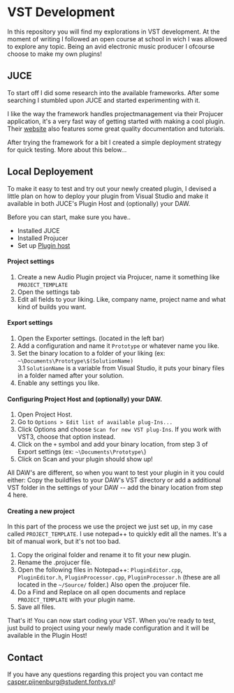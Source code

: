# VST Development 
In this repository you will find my explorations in VST development. At the moment of writing I followed an open course at school in wich I was allowed to explore any topic. Being an avid electronic music producer I ofcourse choose to make my own plugins!

## JUCE
To start off I did some research into the available frameworks. After some searching I stumbled upon JUCE and started experimenting with it. 

I like the way the framework handles projectmanagement via their Projucer application, it's a very fast way of getting started with making a cool plugin. Their [website](https://www.juce.com) also features some great quality documentation and tutorials.

After trying the framework for a bit I created a simple deployment strategy for quick testing. More about this below...

## Local Deployement
To make it easy to test and try out your newly created plugin, I devised a little plan on how to deploy your plugin from Visual Studio and make it available in both JUCE's Plugin Host and (optionally) your DAW. 

Before you can start, make sure you have..
* Installed JUCE
* Installed Projucer
* Set up [Plugin host](https://www.juce.com/doc/tutorial_create_projucer_basic_plugin)

#### Project settings
1. Create a new Audio Plugin project via Projucer, name it something like `PROJECT_TEMPLATE`
2. Open the settings tab
3. Edit all fields to your liking. Like, company name, project name and what kind of builds you want.

#### Export settings
1. Open the Exporter settings. (located in the left bar)
2. Add a configuration and name it `Prototype` or whatever name you like.
3. Set the binary location to a folder of your liking (ex: `~\Documents\Prototype\$(SolutionName)`   
3.1 `SolutionName` is a variable from Visual Studio, it puts your binary files in a folder named after your solution.
4. Enable any settings you like.

#### Configuring Project Host and (optionally) your DAW.
1. Open Project Host.
2. Go to `Options > Edit list of available plug-Ins...`
3. Click Options and choose `Scan for new VST plug-Ins`. If you work with VST3, choose that option instead.
4. Click on the `+` symbol and add your binary location, from step 3 of Export settings (ex: `~\Documents\Prototype\`)
5. Click on Scan and your plugin should show up!

All DAW's are different, so when you want to test your plugin in it you could either: Copy the buildfiles to your DAW's VST directory or add a additional VST folder in the settings of your DAW -- add the binary location from step 4 here.

#### Creating a new project
In this part of the process we use the project we just set up, in my case called `PROJECT_TEMPLATE`. I use notepad++ to quickly edit all the names. It's a bit of manual work, but it's not too bad.

1. Copy the original folder and rename it to fit your new plugin.
2. Rename the .projucer file.
3. Open the following files in Notepad++: `PluginEditor.cpp`, `PluginEditor.h`, `PluginProcessor.cpp`, `PluginProcessor.h` (these are all located in the `~/Source/` folder.) Also open the .projucer file.
4. Do a Find and Replace on all open documents and replace `PROJECT_TEMPLATE` with your plugin name.
5. Save all files.

That's it! You can now start coding your VST. When you're ready to test, just build to project using your newly made configuration and it will be available in the Plugin Host!

## Contact
If you have any questions regarding this project you van contact me casper.pijnenburg@student.fontys.nl!
